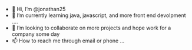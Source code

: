 - 👋 Hi, I’m @jonathan25
- 🌱 I’m currently learning java, javascript, and more front end devolpment ....
- 💞️ I’m looking to collaborate on more projects and hope work for a company some day 
- 📫 How to reach me  through email or phone ...

<!---
jonathan258/jonathan258 is a ✨ special ✨ repository because its `README.md` (this file) appears on your GitHub profile.
You can click the Preview link to take a look at your changes.
--->
